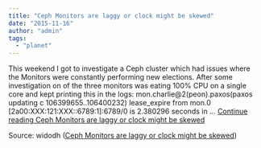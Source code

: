```yaml
---
title: "Ceph Monitors are laggy or clock might be skewed"
date: "2015-11-16"
author: "admin"
tags: 
  - "planet"
---
```


This weekend I got to investigate a Ceph cluster which had issues where the Monitors were constantly performing new elections. After some investigation on of the three monitors was eating 100% CPU on a single core and kept printing this in the logs: mon.charlie@2(peon).paxos(paxos updating c 106399655..106400232) lease\_expire from mon.0 \[2a00:XXX:121:XXX::6789:1\]:6789/0 is 2.380296 seconds in … [Continue reading Ceph Monitors are laggy or clock might be skewed](https://blog.widodh.nl/2015/11/ceph-monitors-are-laggy-or-clock-might-be-skewed/)

Source: widodh ([Ceph Monitors are laggy or clock might be skewed](https://blog.widodh.nl/2015/11/ceph-monitors-are-laggy-or-clock-might-be-skewed/))
